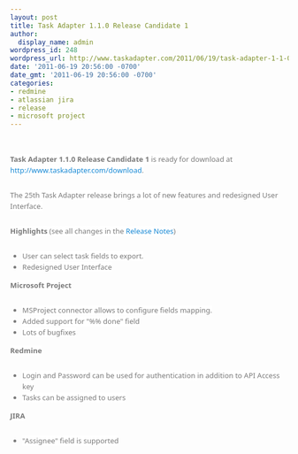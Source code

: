 ```yaml
---
layout: post
title: Task Adapter 1.1.0 Release Candidate 1
author:
  display_name: admin
wordpress_id: 248
wordpress_url: http://www.taskadapter.com/2011/06/19/task-adapter-1-1-0-release-candidate-1/
date: '2011-06-19 20:56:00 -0700'
date_gmt: '2011-06-19 20:56:00 -0700'
categories:
- redmine
- atlassian jira
- release
- microsoft project
---
```

<p><br/>
<div style="color: #7a7a7a; font-family: 'Lucida Grande', 'Lucida Sans Unicode', 'Segoe UI', Helvetica, Arial, sans-serif; font-size: 13px; line-height: 20px; margin-bottom: 25px;"><span style="background-color: white;"><b>Task Adapter 1.1.0 Release Candidate 1</b> is ready for download at <a href="http://www.taskadapter.com/download" style="color: #1487d4; text-decoration: none;">http://www.taskadapter.com/download</a>.</span></div>
<div style="color: #7a7a7a; font-family: 'Lucida Grande', 'Lucida Sans Unicode', 'Segoe UI', Helvetica, Arial, sans-serif; font-size: 13px; line-height: 20px; margin-bottom: 25px;"><span style="background-color: white;">The 25th Task Adapter release brings a lot of new features and redesigned User Interface.</span></div>
<div style="color: #7a7a7a; font-family: 'Lucida Grande', 'Lucida Sans Unicode', 'Segoe UI', Helvetica, Arial, sans-serif; font-size: 13px; line-height: 20px; margin-bottom: 25px;"><span style="background-color: white;"><b>Highlights</b> (see all changes in the <a href="http://taskadapter.com/sites/default/files/releases/ta_1.1.0_RC1.pdf" style="color: #1487d4; text-decoration: none;">Release Notes</a>)</span></div>
<ul style="color: #7a7a7a; font-family: 'Lucida Grande', 'Lucida Sans Unicode', 'Segoe UI', Helvetica, Arial, sans-serif; font-size: 13px; line-height: 20px;">
<li><span style="background-color: white;">User can select task fields to export.</span></li>
<li><span style="background-color: white;">Redesigned User Interface</span></li></ul>
<div style="color: #7a7a7a; font-family: 'Lucida Grande', 'Lucida Sans Unicode', 'Segoe UI', Helvetica, Arial, sans-serif; font-size: 13px; line-height: 20px; margin-bottom: 25px;"><b style="background-color: white;">Microsoft Project</b></div>
<ul style="color: #7a7a7a; font-family: 'Lucida Grande', 'Lucida Sans Unicode', 'Segoe UI', Helvetica, Arial, sans-serif; font-size: 13px; line-height: 20px;">
<li><span style="background-color: white;">MSProject connector allows to configure fields mapping.</span></li>
<li><span style="background-color: white;">Added support for "%% done" field</span></li>
<li><span style="background-color: white;">Lots of bugfixes</span></li></ul>
<div style="color: #7a7a7a; font-family: 'Lucida Grande', 'Lucida Sans Unicode', 'Segoe UI', Helvetica, Arial, sans-serif; font-size: 13px; line-height: 20px; margin-bottom: 25px;"><b style="background-color: white;">Redmine</b></div>
<ul style="color: #7a7a7a; font-family: 'Lucida Grande', 'Lucida Sans Unicode', 'Segoe UI', Helvetica, Arial, sans-serif; font-size: 13px; line-height: 20px;">
<li><span style="background-color: white;">Login and Password can be used for authentication in addition to API Access key</span></li>
<li><span style="background-color: white;">Tasks can be assigned to users</span></li></ul>
<div style="color: #7a7a7a; font-family: 'Lucida Grande', 'Lucida Sans Unicode', 'Segoe UI', Helvetica, Arial, sans-serif; font-size: 13px; line-height: 20px; margin-bottom: 25px;"><b style="background-color: white;">JIRA</b></div>
<ul style="color: #7a7a7a; font-family: 'Lucida Grande', 'Lucida Sans Unicode', 'Segoe UI', Helvetica, Arial, sans-serif; font-size: 13px; line-height: 20px;">
<li><span style="background-color: white;">"Assignee" field is supported</span></li></ul></p>
